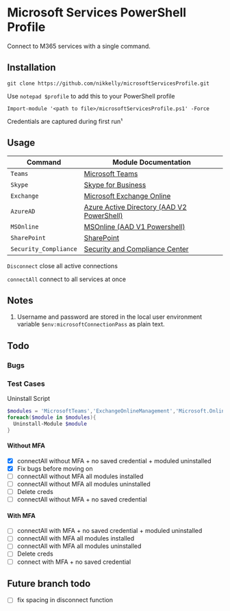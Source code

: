 # Microsoft Services PowerShell Profile

Connect to M365 services with a single command.

## Installation

`git clone https://github.com/nikkelly/microsoftServicesProfile.git`

Use `notepad $profile` to add this to your PowerShell profile

`Import-module '<path to file>/microsoftServicesProfile.ps1' -Force`

Credentials are captured during first run¹

## Usage

| Command               | Module Documentation                                                                                                                                               |
| --------------------- | ------------------------------------------------------------------------------------------------------------------------------------------------------------------ |
| `Teams`               | [Microsoft Teams](https://docs.microsoft.com/en-us/MicrosoftTeams/teams-powershell-overview)                                                                       |
| `Skype`               | [Skype for Business](https://docs.microsoft.com/en-us/microsoft-365/enterprise/manage-skype-for-business-online-with-microsoft-365-powershell?view=o365-worldwide) |
| `Exchange`            | [Microsoft Exchange Online](https://docs.microsoft.com/en-us/powershell/exchange/exchange-online-powershell?view=exchange-ps)                                      |
| `AzureAD`             | [Azure Active Directory (AAD V2 PowerShell)](https://docs.microsoft.com/en-us/powershell/module/azuread/?view=azureadps-2.0)                                       |
| `MSOnline`            | [MSOnline (AAD V1 Powershell)](https://docs.microsoft.com/en-us/powershell/azure/active-directory/overview?view=azureadps-1.0)                                     |
| `SharePoint`          | [SharePoint](https://docs.microsoft.com/en-us/powershell/sharepoint/sharepoint-online/introduction-sharepoint-online-management-shell?view=sharepoint-ps)          |
| `Security_Compliance` | [Security and Compliance Center](https://docs.microsoft.com/en-us/powershell/exchange/connect-to-scc-powershell?view=exchange-ps)                                  |

`Disconnect` close all active connections

`connectAll` connect to all services at once

## Notes

1. Username and password are stored in the local user environment variable `$env:microsoftConnectionPass` as plain text.

## Todo

### Bugs

### Test Cases

Uninstall Script

```PowerShell
$modules = 'MicrosoftTeams','ExchangeOnlineManagement','Microsoft.Online.SharePoint.PowerShell','AzureAD','MSOnline'
foreach($module in $modules){
  Uninstall-Module $module
}

```

#### Without MFA

- [X] connectAll without MFA + no saved credential + moduled uninstalled
- [X] Fix bugs before moving on
- [ ] connectAll without MFA all modules installed
- [ ] connectAll without MFA all modules uninstalled
- [ ] Delete creds
- [ ] connectAll without MFA + no saved credential

#### With MFA

- [ ] connectAll with MFA + no saved credential + moduled uninstalled
- [ ] connectAll with MFA all modules installed
- [ ] connectAll with MFA all modules uninstalled
- [ ] Delete creds
- [ ] connect with MFA + no saved credential

## Future branch todo

- [ ] fix spacing in disconnect function

